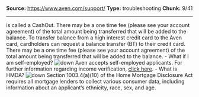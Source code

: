 # 

**Source:** https://www.aven.com/support/
**Type:** troubleshooting
**Chunk:** 9/41

---

is called a CashOut. There may be a one time fee (please see your account agreement) of the total amount being transferred that will be added to the balance. To transfer balance from a high interest credit card to the Aven card, cardholders can request a balance transfer (BT) to their credit card. There may be a one time fee (please see your account agreement) of the total amount being transferred that will be added to the balance. \- What if I am self-employed? ![down](https://www.aven.com/img/down.bb266b57.svg) Aven accepts self-employed applicants. For further information regarding income verification, [click here](https://www.aven.com/support/article/4407100363405). \- What is HMDA? ![down](https://www.aven.com/img/down.bb266b57.svg) Section 1003.4(a)(10) of the Home Mortgage Disclosure Act requires all mortgage lenders to collect various consumer data, including information about an applicant’s ethnicity, race, sex, and age.